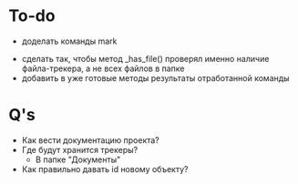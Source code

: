 # To-do

+ доделать команды mark
- сделать так, чтобы метод _has_file() проверял именно наличие файла-трекера, а не всех файлов в папке
- добавить в уже готовые методы результаты отработанной команды

# Q's

- Как вести документацию проекта?
- Где будут хранится трекеры?
    - В папке "Документы"
- Как правильно давать id новому объекту?